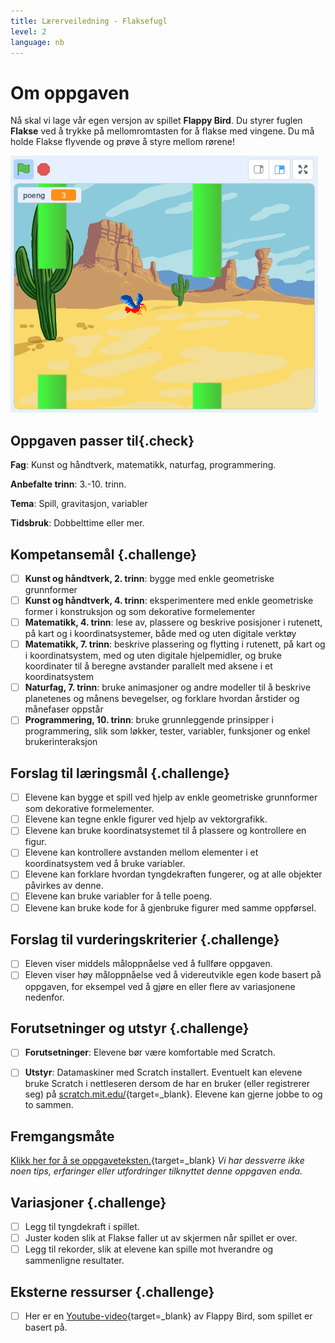 ```yaml
---
title: Lærerveiledning - Flaksefugl
level: 2
language: nb
---
```


# Om oppgaven
Nå skal vi lage vår egen versjon av spillet __Flappy Bird__. Du styrer
fuglen __Flakse__ ved å trykke på mellomromtasten for å flakse med
vingene. Du må holde Flakse flyvende og prøve å styre mellom rørene!

![](flaksefugl.png)

## Oppgaven passer til{.check}
 __Fag__: Kunst og håndtverk, matematikk, naturfag, programmering.

__Anbefalte trinn__: 3.-10. trinn.

__Tema__: Spill, gravitasjon, variabler

__Tidsbruk__: Dobbelttime eller mer.

## Kompetansemål {.challenge}
- [ ] __Kunst og håndtverk,  2. trinn__: bygge med enkle geometriske grunnformer
- [ ] __Kunst og håndtverk, 4. trinn__: eksperimentere med enkle geometriske former i konstruksjon og som dekorative formelementer
- [ ] __Matematikk, 4. trinn__: lese av, plassere og beskrive posisjoner i rutenett, på kart og i koordinatsystemer, både med og uten digitale verktøy
- [ ] __Matematikk, 7. trinn__: beskrive plassering og flytting i rutenett, på kart og i koordinatsystem, med og uten digitale hjelpemidler, og bruke koordinater til å beregne avstander parallelt med aksene i et koordinatsystem
- [ ] __Naturfag, 7. trinn__: bruke animasjoner og andre modeller til å beskrive planetenes og månens bevegelser, og forklare hvordan årstider og månefaser oppstår
- [ ] __Programmering, 10. trinn__: bruke grunnleggende prinsipper i programmering, slik som løkker, tester, variabler, funksjoner og enkel brukerinteraksjon

## Forslag til læringsmål {.challenge}

- [ ] Elevene kan bygge et spill ved hjelp av enkle geometriske grunnformer som dekorative formelementer.
- [ ] Elevene kan tegne enkle figurer ved hjelp av vektorgrafikk.
- [ ] Elevene kan bruke koordinatsystemet til å plassere og kontrollere en figur.
- [ ] Elevene kan kontrollere avstanden mellom elementer i et koordinatsystem ved å bruke variabler.
- [ ] Elevene kan forklare hvordan tyngdekraften fungerer, og at alle objekter påvirkes av denne.
- [ ] Elevene kan bruke variabler for å telle poeng.
- [ ] Elevene kan bruke kode for å gjenbruke figurer med samme oppførsel.

## Forslag til vurderingskriterier {.challenge}

- [ ] Eleven viser middels måloppnåelse ved å fullføre oppgaven.
- [ ] Eleven viser høy måloppnåelse ved å videreutvikle egen kode basert på oppgaven, for eksempel ved å gjøre en eller flere av variasjonene nedenfor.

## Forutsetninger og utstyr {.challenge}
- [ ]  __Forutsetninger__: Elevene bør være komfortable med Scratch.

- [ ] __Utstyr__: Datamaskiner med Scratch installert. Eventuelt kan elevene bruke Scratch i nettleseren dersom de har en bruker (eller registrerer seg) på [scratch.mit.edu/](http://scratch.mit.edu/){target=_blank}. Elevene kan gjerne jobbe to og to sammen.

## Fremgangsmåte
[Klikk her for å se oppgaveteksten.](../flaksefugl/flaksefugl.html){target=_blank}
_Vi har dessverre ikke noen tips, erfaringer eller utfordringer tilknyttet denne oppgaven enda._

## Variasjoner {.challenge}
- [ ] Legg til tyngdekraft i spillet.
- [ ] Juster koden slik at Flakse faller ut av skjermen når spillet er over.
- [ ] Legg til rekorder, slik at elevene kan spille mot hverandre og sammenligne resultater.

## Eksterne ressurser {.challenge}
- [ ] Her er en [Youtube-video](https://www.youtube.com/watch?v%3DfQoJZuBwrkU){target=_blank} av Flappy Bird, som spillet er basert på.
